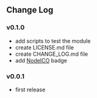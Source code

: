 ## Change Log

### v0.1.0

* add scripts to test the module
* create LICENSE.md file
* create CHANGE_LOG.md file
* add [NodeICO](https://nodei.co/) badge

### v0.0.1

* first release